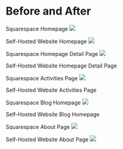 # Before and After

Squarespace Homepage
![](images/original-website-homepage.png)

Self-Hosted Website Homepage
![](images/self-hosted-website-homepage.png)

Squarespace Homepage Detail Page
![](images/original-website-homepage-detail.png)

Self-Hosted Website Homepage Detail Page

Squarespace Activities Page
![](images/original-website-activities.png)

Self-Hosted Website Activities Page

Squarespace Blog Homepage
![](images/original-website-blog.png)

Self-Hosted Website Blog Homepage

Squarespace About Page
![](images/original-website-about.png)

Self-Hosted Website About Page
![](images/self-hosted-website-about-page.png)